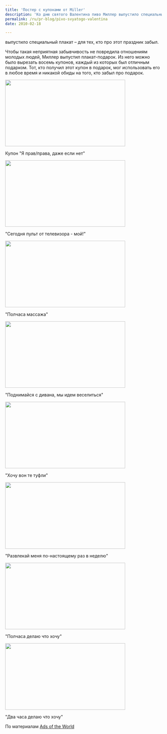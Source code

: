```yaml
---
title: 'Постер с купонами от Miller'
description: 'Ко дню святого Валентина пиво Миллер выпустило специальный плакат – для тех, кто про этот праздник забыл.'
permalink: /ru/pr-blog/pivo-svyatogo-valentina
date: 2010-02-18

---
```


выпустило специальный плакат – для тех, кто про этот праздник забыл.

Чтобы такая неприятная забывчивость не повредила отношениям молодых людей, Миллер выпустил плакат-подарок. Из него можно было вырезать восемь купонов, каждый из которых был отличным подарком. Тот, кто получил этот купон в подарок, мог использовать его в любое время и никакой обиды на того, кто забыл про подарок.

<img src="{{ site.assets }}/upload/coupon1.jpg" alt="" class="post__img" width="386" height="214">

Купон "Я прав/права, даже если нет"

<img src="{{ site.assets }}/upload/coupon2.jpg" alt="" class="post__img" width="386" height="214">

"Сегодня пульт от телевизора - мой!"

<img src="{{ site.assets }}/upload/coupon3.jpg" alt="" class="post__img" width="386" height="214">

"Полчаса массажа"

<img src="{{ site.assets }}/upload/coupon4.jpg" alt="" class="post__img" width="386" height="214">

"Поднимайся с дивана, мы идем веселиться"

<img src="{{ site.assets }}/upload/coupon5.jpg" alt="" class="post__img" width="386" height="214">

"Хочу вон те туфли"

<img src="{{ site.assets }}/upload/coupon6.jpg" alt="" class="post__img" width="386" height="214">

"Развлекай меня по-настоящему раз в неделю"

<img src="{{ site.assets }}/upload/coupon7.jpg" alt="" class="post__img" width="386" height="214">

"Полчаса делаю что хочу"

<img src="{{ site.assets }}/upload/coupon8.jpg" alt="" class="post__img" width="386" height="214">

"Два часа делаю что хочу"

По материалам <a href="http://www.adsoftheworld.com"> Ads of the World </a>

